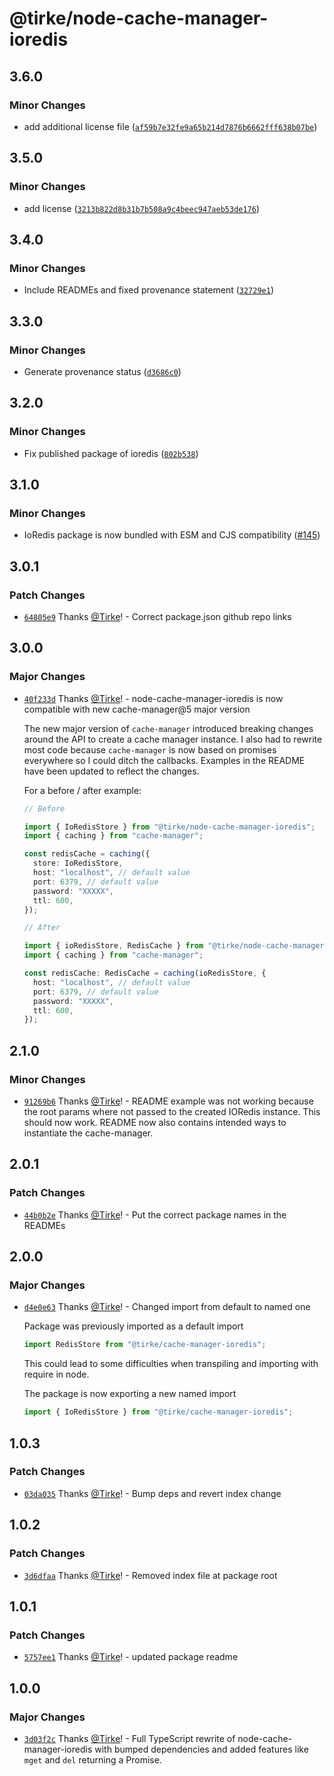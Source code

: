 # @tirke/node-cache-manager-ioredis

## 3.6.0

### Minor Changes

- add additional license file ([`af59b7e32fe9a65b214d7876b6662fff638b07be`](https://github.com/Tirke/node-cache-manager-stores/commit/af59b7e32fe9a65b214d7876b6662fff638b07be))

## 3.5.0

### Minor Changes

- add license ([`3213b822d8b31b7b508a9c4beec947aeb53de176`](https://github.com/Tirke/node-cache-manager-stores/commit/3213b822d8b31b7b508a9c4beec947aeb53de176))

## 3.4.0

### Minor Changes

- Include READMEs and fixed provenance statement ([`32729e1`](https://github.com/Tirke/node-cache-manager-stores/commit/32729e1300186f55fad3ead90435082534b7341c))

## 3.3.0

### Minor Changes

- Generate provenance status ([`d3686c0`](https://github.com/Tirke/node-cache-manager-stores/commit/d3686c0be5c8fc930f40f76023fc88a35803ff50))

## 3.2.0

### Minor Changes

- Fix published package of ioredis ([`802b538`](https://github.com/Tirke/node-cache-manager-stores/commit/802b538b7eab990aeb90612ee1122f7bbfb4071b))

## 3.1.0

### Minor Changes

- IoRedis package is now bundled with ESM and CJS compatibility ([#145](https://github.com/Tirke/node-cache-manager-stores/pull/145))

## 3.0.1

### Patch Changes

- [`64805e9`](https://github.com/Tirke/node-cache-manager-stores/commit/64805e9d6d7b6697fa783c3c000ed555bc4a8726) Thanks [@Tirke](https://github.com/Tirke)! - Correct package.json github repo links

## 3.0.0

### Major Changes

- [`40f233d`](https://github.com/Tirke/node-cache-manager-ioredis/commit/40f233d7756ca813a6e0d607054601e15b6840ff) Thanks [@Tirke](https://github.com/Tirke)! - node-cache-manager-ioredis is now compatible with new cache-manager@5 major version

  The new major version of `cache-manager` introduced breaking changes around the API to create a cache manager instance.
  I also had to rewrite most code because `cache-manager` is now based on promises everywhere so I could ditch the callbacks.
  Examples in the README have been updated to reflect the changes.

  For a before / after example:

  ```typescript
  // Before

  import { IoRedisStore } from "@tirke/node-cache-manager-ioredis";
  import { caching } from "cache-manager";

  const redisCache = caching({
    store: IoRedisStore,
    host: "localhost", // default value
    port: 6379, // default value
    password: "XXXXX",
    ttl: 600,
  });
  ```

  ```typescript
  // After

  import { ioRedisStore, RedisCache } from "@tirke/node-cache-manager-ioredis";
  import { caching } from "cache-manager";

  const redisCache: RedisCache = caching(ioRedisStore, {
    host: "localhost", // default value
    port: 6379, // default value
    password: "XXXXX",
    ttl: 600,
  });
  ```

## 2.1.0

### Minor Changes

- [`91269b6`](https://github.com/Tirke/node-cache-manager-ioredis/commit/91269b6f8e7e79514f7732a89847e7ee270b9183) Thanks [@Tirke](https://github.com/Tirke)! - README example was not working because the root params where not passed to the created IORedis instance.
  This should now work. README now also contains intended ways to instantiate the cache-manager.

## 2.0.1

### Patch Changes

- [`44b0b2e`](https://github.com/Tirke/node-cache-manager-ioredis/commit/44b0b2e8c15cb3cc12114990770bb3f2b1bc83b4) Thanks [@Tirke](https://github.com/Tirke)! - Put the correct package names in the READMEs

## 2.0.0

### Major Changes

- [`d4e0e63`](https://github.com/Tirke/node-cache-manager-ioredis/commit/d4e0e638ae1319bb049fd1a929a7a26ef13aee11) Thanks [@Tirke](https://github.com/Tirke)! - Changed import from default to named one

  Package was previously imported as a default import

  ```typescript
  import RedisStore from "@tirke/cache-manager-ioredis";
  ```

  This could lead to some difficulties when transpiling and importing with require in node.

  The package is now exporting a new named import

  ```typescript
  import { IoRedisStore } from "@tirke/cache-manager-ioredis";
  ```

## 1.0.3

### Patch Changes

- [`03da035`](https://github.com/Tirke/node-cache-manager-ioredis/commit/03da03593f981cebb13673f7dcc784ae4c4e99c3) Thanks [@Tirke](https://github.com/Tirke)! - Bump deps and revert index change

## 1.0.2

### Patch Changes

- [`3d6dfaa`](https://github.com/Tirke/node-cache-manager-ioredis/commit/3d6dfaaa248d3261329d48c6508d53ce505522ba) Thanks [@Tirke](https://github.com/Tirke)! - Removed index file at package root

## 1.0.1

### Patch Changes

- [`5757ee1`](https://github.com/Tirke/node-cache-manager-ioredis/commit/5757ee1785520207e946e8f2d134bc4048dd7240) Thanks [@Tirke](https://github.com/Tirke)! - updated package readme

## 1.0.0

### Major Changes

- [`3d03f2c`](https://github.com/Tirke/node-cache-manager-ioredis/commit/3d03f2c7fcafc0a424f96208defd6b35d2fbfc8f) Thanks [@Tirke](https://github.com/Tirke)! - Full TypeScript rewrite of node-cache-manager-ioredis with bumped dependencies and added features like `mget` and `del` returning a Promise.
